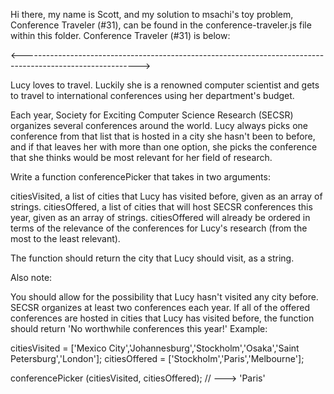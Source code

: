 Hi there, my name is Scott, and my solution to msachi's toy problem, Conference Traveler (#31), can 
be found in the conference-traveler.js file within this folder. Conference Traveler (#31) is below:

<----------------------------------------------------------------------------------------------------------->

Lucy loves to travel. Luckily she is a renowned computer scientist and gets to travel to international conferences using her department's budget.

Each year, Society for Exciting Computer Science Research (SECSR) organizes several conferences around the world. Lucy always picks one conference from that list that is hosted in a city she hasn't been to before, and if that leaves her with more than one option, she picks the conference that she thinks would be most relevant for her field of research.

Write a function conferencePicker that takes in two arguments:

citiesVisited, a list of cities that Lucy has visited before, given as an array of strings.
citiesOffered, a list of cities that will host SECSR conferences this year, given as an array of strings. citiesOffered will already be ordered in terms of the relevance of the conferences for Lucy's research (from the most to the least relevant).

The function should return the city that Lucy should visit, as a string.

Also note:

You should allow for the possibility that Lucy hasn't visited any city before.
SECSR organizes at least two conferences each year.
If all of the offered conferences are hosted in cities that Lucy has visited before, the function should return 'No worthwhile conferences this year!'
Example:

citiesVisited = ['Mexico City','Johannesburg','Stockholm','Osaka','Saint Petersburg','London'];
citiesOffered = ['Stockholm','Paris','Melbourne'];

conferencePicker (citiesVisited, citiesOffered);
// ---> 'Paris'